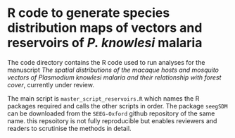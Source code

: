 # R code to generate species distribution maps of vectors and reservoirs of *P. knowlesi* malaria  

The code directory contains the R code used to run analyses for the manuscript *The spatial distributions of the macaque hosts and mosquito vectors of *Plasmodium knowlesi* malaria and their relationship with forest cover*, currently under review.

The main script is `master_script_reservoirs.R` which names the R packages required and calls the other scripts in order.
The package `seegSDM` can be downloaded from the `SEEG-Oxford` github repository of the same name.
this repsoitory is not fully reproducible but enables reviewers and readers to scrutinise the methods in detail.
